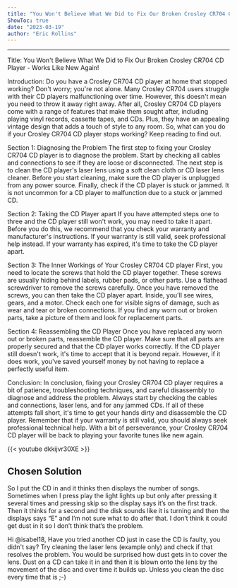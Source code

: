 ```yaml
---
title: "You Won't Believe What We Did to Fix Our Broken Crosley CR704 CD Player - Works Like New Again!"
ShowToc: true 
date: "2023-03-19"
author: "Eric Rollins"
---
```

*****
Title: You Won't Believe What We Did to Fix Our Broken Crosley CR704 CD Player - Works Like New Again!

Introduction:
Do you have a Crosley CR704 CD player at home that stopped working? Don't worry; you're not alone. Many Crosley CR704 users struggle with their CD players malfunctioning over time. However, this doesn't mean you need to throw it away right away. After all, Crosley CR704 CD players come with a range of features that make them sought after, including playing vinyl records, cassette tapes, and CDs. Plus, they have an appealing vintage design that adds a touch of style to any room. So, what can you do if your Crosley CR704 CD player stops working? Keep reading to find out.

Section 1: Diagnosing the Problem
The first step to fixing your Crosley CR704 CD player is to diagnose the problem. Start by checking all cables and connections to see if they are loose or disconnected. The next step is to clean the CD player's laser lens using a soft clean cloth or CD laser lens cleaner. Before you start cleaning, make sure the CD player is unplugged from any power source. Finally, check if the CD player is stuck or jammed. It is not uncommon for a CD player to malfunction due to a stuck or jammed CD.

Section 2: Taking the CD Player apart
If you have attempted steps one to three and the CD player still won't work, you may need to take it apart. Before you do this, we recommend that you check your warranty and manufacturer's instructions. If your warranty is still valid, seek professional help instead. If your warranty has expired, it's time to take the CD player apart.

Section 3: The Inner Workings of Your Crosley CR704 CD player
First, you need to locate the screws that hold the CD player together. These screws are usually hiding behind labels, rubber pads, or other parts. Use a flathead screwdriver to remove the screws carefully. Once you have removed the screws, you can then take the CD player apart. Inside, you'll see wires, gears, and a motor. Check each one for visible signs of damage, such as wear and tear or broken connections. If you find any worn out or broken parts, take a picture of them and look for replacement parts.

Section 4: Reassembling the CD Player
Once you have replaced any worn out or broken parts, reassemble the CD player. Make sure that all parts are properly secured and that the CD player works correctly. If the CD player still doesn't work, it's time to accept that it is beyond repair. However, if it does work, you've saved yourself money by not having to replace a perfectly useful item.

Conclusion:
In conclusion, fixing your Crosley CR704 CD player requires a bit of patience, troubleshooting techniques, and careful disassembly to diagnose and address the problem. Always start by checking the cables and connections, laser lens, and for any jammed CDs. If all of these attempts fall short, it's time to get your hands dirty and disassemble the CD player. Remember that if your warranty is still valid, you should always seek professional technical help. With a bit of perseverance, your Crosley CR704 CD player will be back to playing your favorite tunes like new again.

{{< youtube dkkijvr30XE >}} 



## Chosen Solution
 So I put the CD in and it thinks then displays the number of songs. Sometimes when I press play the light lights up but only after pressing it several times and pressing skip so the display says it’s on the first track. Then it thinks for a second and the disk sounds like it is turning and then the displays says “E” and I’m not sure what to do after that. I don’t think it could get dust in it so I don’t think that’s the problem.

 Hi @isabel18,
Have you tried another CD just in case the CD is faulty, you didn't say?
Try cleaning the laser lens (example only) and check if that resolves the problem. You would be surprised how dust gets in to cover the lens. Dust on a CD can take it in and then it is blown onto the lens by the movement of the disc and over time it builds up. Unless you clean the disc every time that is ;-)




